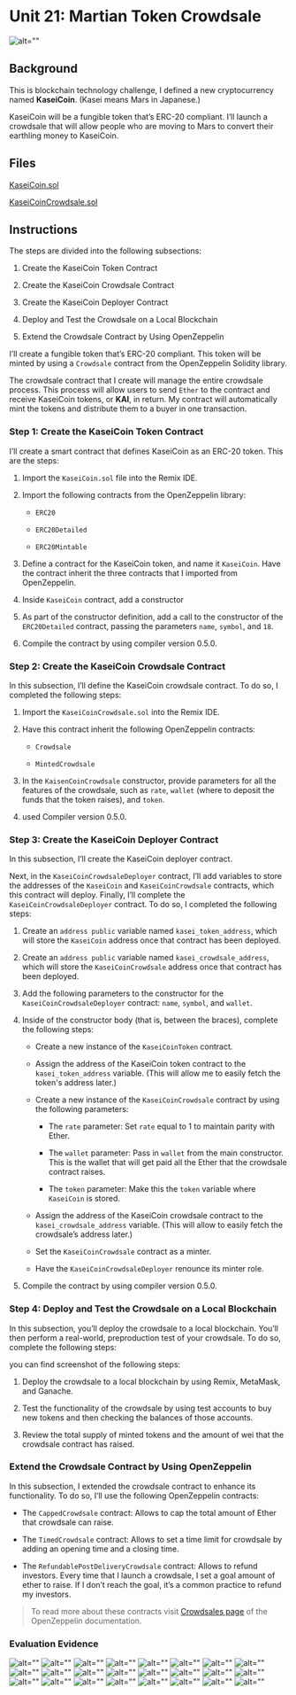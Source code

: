 # Unit 21: Martian Token Crowdsale

![alt=""](application-image.png)

## Background

This is blockchain technology challenge, I defined a new cryptocurrency named **KaseiCoin**. (Kasei means Mars in Japanese.)

KaseiCoin will be a fungible token that’s ERC-20 compliant. I’ll launch a crowdsale that will allow people who are moving to Mars to convert their earthling money to KaseiCoin.

## Files

[KaseiCoin.sol](./Starter_Code/KaseiCoin.sol)

[KaseiCoinCrowdsale.sol](./Starter_Code/KaseiCoinCrowdsale.com)

## Instructions

The steps are divided into the following subsections:

1. Create the KaseiCoin Token Contract

2. Create the KaseiCoin Crowdsale Contract

3. Create the KaseiCoin Deployer Contract

4. Deploy and Test the Crowdsale on a Local Blockchain

5. Extend the Crowdsale Contract by Using OpenZeppelin

I’ll create a fungible token that’s ERC-20 compliant. This token will be minted by using a `Crowdsale` contract from the OpenZeppelin Solidity library.

The crowdsale contract that I create will manage the entire crowdsale process. This process will allow users to send `Ether` to the contract and receive KaseiCoin tokens, or **KAI**, in return. My contract will automatically mint the tokens and distribute them to a buyer in one transaction.

### Step 1: Create the KaseiCoin Token Contract

I’ll create a smart contract that defines KaseiCoin as an ERC-20 token. This are the steps:

1. Import the `KaseiCoin.sol` file into the Remix IDE.

2. Import the following contracts from the OpenZeppelin library:

    * `ERC20`

    * `ERC20Detailed`

    * `ERC20Mintable`

3. Define a contract for the KaseiCoin token, and name it `KaseiCoin`. Have the contract inherit the three contracts that I imported from OpenZeppelin.

4. Inside `KaseiCoin` contract, add a constructor

5. As part of the constructor definition, add a call to the constructor of the `ERC20Detailed` contract, passing the parameters `name`, `symbol`, and `18`.

6. Compile the contract by using compiler version 0.5.0.

### Step 2: Create the KaseiCoin Crowdsale Contract

In this subsection, I’ll define the KaseiCoin crowdsale contract. To do so, I completed the following steps:

1. Import the `KaseiCoinCrowdsale.sol` into the Remix IDE.

2. Have this contract inherit the following OpenZeppelin contracts:

    * `Crowdsale`

    * `MintedCrowdsale`

3. In the `KaisenCoinCrowdsale` constructor, provide parameters for all the features of the crowdsale, such as `rate`, `wallet` (where to deposit the funds that the token raises), and `token`. 

4. used Compiler version 0.5.0.

### Step 3: Create the KaseiCoin Deployer Contract

In this subsection, I’ll create the KaseiCoin deployer contract.

Next, in the `KaseiCoinCrowdsaleDeployer` contract, I’ll add variables to store the addresses of the `KaseiCoin` and `KaseiCoinCrowdsale` contracts, which this contract will deploy. Finally, I’ll complete the `KaseiCoinCrowdsaleDeployer` contract. To do so, I completed the following steps:

1. Create an `address public` variable named `kasei_token_address`, which will store the `KaseiCoin` address once that contract has been deployed.

2. Create an `address public` variable named `kasei_crowdsale_address`, which will store the `KaseiCoinCrowdsale` address once that contract has been deployed.

3. Add the following parameters to the constructor for the `KaseiCoinCrowdsaleDeployer` contract: `name`, `symbol`, and `wallet`.

4. Inside of the constructor body (that is, between the braces), complete the following steps:

    * Create a new instance of the `KaseiCoinToken` contract.

    * Assign the address of the KaseiCoin token contract to the `kasei_token_address` variable. (This will allow me to easily fetch the token's address later.)

    * Create a new instance of the `KaseiCoinCrowdsale` contract by using the following parameters:

      * The `rate` parameter: Set `rate` equal to 1 to maintain parity with Ether.

      * The `wallet` parameter: Pass in `wallet` from the main constructor. This is the wallet that will get paid all the Ether that the crowdsale contract raises.

      * The `token` parameter: Make this the `token` variable where `KaseiCoin` is stored.

    * Assign the address of the KaseiCoin crowdsale contract to the `kasei_crowdsale_address` variable. (This will allow to easily fetch the crowdsale’s address later.)

    * Set the `KaseiCoinCrowdsale` contract as a minter.

    * Have the `KaseiCoinCrowdsaleDeployer` renounce its minter role.

5. Compile the contract by using compiler version 0.5.0.

### Step 4: Deploy and Test the Crowdsale on a Local Blockchain

In this subsection, you’ll deploy the crowdsale to a local blockchain. You’ll then perform a real-world, preproduction test of your crowdsale. To do so, complete the following steps:

you can find screenshot of the following steps: 

1. Deploy the crowdsale to a local blockchain by using Remix, MetaMask, and Ganache.

2. Test the functionality of the crowdsale by using test accounts to buy new tokens and then checking the balances of those accounts.

3. Review the total supply of minted tokens and the amount of wei that the crowdsale contract has raised.

### Extend the Crowdsale Contract by Using OpenZeppelin

In this  subsection, I extended the crowdsale contract to enhance its functionality. To do so, I’ll use the following OpenZeppelin contracts:

* The `CappedCrowdsale` contract: Allows to cap the total amount of Ether that crowdsale can raise.

* The `TimedCrowdsale` contract: Allows to set a time limit for crowdsale by adding an opening time and a closing time.

* The `RefundablePostDeliveryCrowdsale` contract: Allows to refund investors. Every time that I launch a crowdsale, I set a goal amount of ether to raise. If I don’t reach the goal, it’s a common practice to refund my investors.

>  To read more about these contracts visit [Crowdsales page](https://docs.openzeppelin.com/contracts/2.x/crowdsales) of the OpenZeppelin documentation.

### Evaluation Evidence
![alt=""](Remix.png)   ![alt=""](remix6.png)
![alt=""](Remix.png)   ![alt=""](remix7.png)
![alt=""](Remix.png)   ![alt=""](remix8.png)
![alt=""](Remix.png)   ![alt=""](remix9.png)
![alt=""](Remix1.png)   ![alt=""](remix10.png)
![alt=""](Remix2.png)  ![alt=""](remix11.png)
![alt=""](Remix3.png)  ![alt=""](remix12.png)
![alt=""](Remix4.png)  ![alt=""](remix13.png)
![alt=""](Remix5.png)  ![alt=""](remix14.png)
![alt=""](Remix6.png)  ![alt=""](remix15.png)
![alt=""](remix7.png)  ![alt=""](remix16.png)
![alt=""](remix8.png)  ![alt=""](remix17.png)
